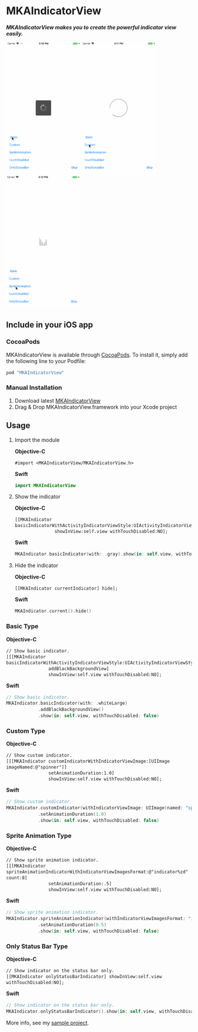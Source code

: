 MKAIndicatorView
===

***MKAIndicatorView makes you to create the powerful indicator view easily.***

<img src="./README/images/basic.gif" width="200">
<img src="./README/images/custom.gif" width="200">
<img src="./README/images/sprite_animation.gif" width="200">

## Include in your iOS app

### CocoaPods

MKAIndicatorView is available through [CocoaPods](http://cocoapods.org). To install
it, simply add the following line to your Podfile:

```ruby
pod "MKAIndicatorView"
```

### Manual Installation

1. Download latest [MKAIndicatorView](https://github.com/HituziANDO/MKAIndicatorView/releases)
1. Drag & Drop MKAIndicatorView.framework into your Xcode project


## Usage

1. Import the module
	
	**Objective-C**
	
	```objc
	#import <MKAIndicatorView/MKAIndicatorView.h>
	```

	**Swift**
	
	```swift
	import MKAIndicatorView
	```

2. Show the indicator
	
	**Objective-C**
	
	```objc
	[[MKAIndicator basicIndicatorWithActivityIndicatorViewStyle:UIActivityIndicatorViewStyleGray]
                   showInView:self.view withTouchDisabled:NO];
	```
	
	**Swift**
	
	```swift
	MKAIndicator.basicIndicator(with: .gray).show(in: self.view, withTouchDisabled: false)
	```

3. Hide the indicator
	
	**Objective-C**
	
	```objc
	[[MKAIndicator currentIndicator] hide];
	```
	
	**Swift**
	
	```swift
	MKAIndicator.current().hide()
	```

### Basic Type

**Objective-C**

```objc
// Show basic indicator.
[[[MKAIndicator basicIndicatorWithActivityIndicatorViewStyle:UIActivityIndicatorViewStyleWhiteLarge]
                addBlackBackgroundView]
                showInView:self.view withTouchDisabled:NO];
```

**Swift**

```swift
// Show basic indicator.
MKAIndicator.basicIndicator(with: .whiteLarge)
            .addBlackBackgroundView()
            .show(in: self.view, withTouchDisabled: false)
```

### Custom Type

**Objective-C**

```objc
// Show custom indicator.
[[[MKAIndicator customIndicatorWithIndicatorViewImage:[UIImage imageNamed:@"spinner"]]
                setAnimationDuration:1.0]
                showInView:self.view withTouchDisabled:NO];
```

**Swift**

```swift
// Show custom indicator.
MKAIndicator.customIndicator(withIndicatorViewImage: UIImage(named: "spinner")!)
            .setAnimationDuration(1.0)
            .show(in: self.view, withTouchDisabled: false)
```

### Sprite Animation Type

**Objective-C**

```objc
// Show sprite animation indicator.
[[[MKAIndicator spriteAnimationIndicatorWithIndicatorViewImagesFormat:@"indicator%zd" count:8]
                setAnimationDuration:.5]
                showInView:self.view withTouchDisabled:NO];
```

**Swift**

```swift
// Show sprite animation indicator.
MKAIndicator.spriteAnimationIndicator(withIndicatorViewImagesFormat: "indicator%zd", count: 8)
            .setAnimationDuration(0.5)
            .show(in: self.view, withTouchDisabled: false)
```

### Only Status Bar Type

**Objective-C**

```objc
// Show indicator on the status bar only.
[[MKAIndicator onlyStatusBarIndicator] showInView:self.view withTouchDisabled:NO];
```

**Swift**

```swift
// Show indicator on the status bar only.
MKAIndicator.onlyStatusBarIndicator().show(in: self.view, withTouchDisabled: false)
```

More info, see my [sample project](https://github.com/HituziANDO/MKAIndicatorView/tree/master/Sample).

